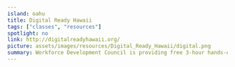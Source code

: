 ```yaml
---
island: oahu
title: Digital Ready Hawaii
tags: ["classes", "resources"]
spotlight: no
link: http://digitalreadyhawaii.org/
picture: assets/images/resources/Digital_Ready_Hawaii/digital.png
summary: Workforce Development Council is providing free 3-hour hands-on classes for adults with little or no computer experience. Get an introduction to computers, learn to navigate the web, and set up an email account! These classes have a small class size, printed materials, and resources for continued learning.
---
```

